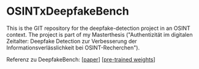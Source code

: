 # OSINTxDeepfakeBench
This is the GIT repository for the deepfake-detection project in an OSINT context. The project is part of my Masterthesis ("Authentizität im digitalen Zeitalter: Deepfake Detection zur Verbesserung der Informationsverlässlichkeit bei OSINT-Recherchen").

Referenz zu DeepfakeBench: [[paper](https://arxiv.org/abs/2307.01426)] [[pre-trained weights](https://github.com/SCLBD/DeepfakeBench/releases/tag/v1.0.1)]
